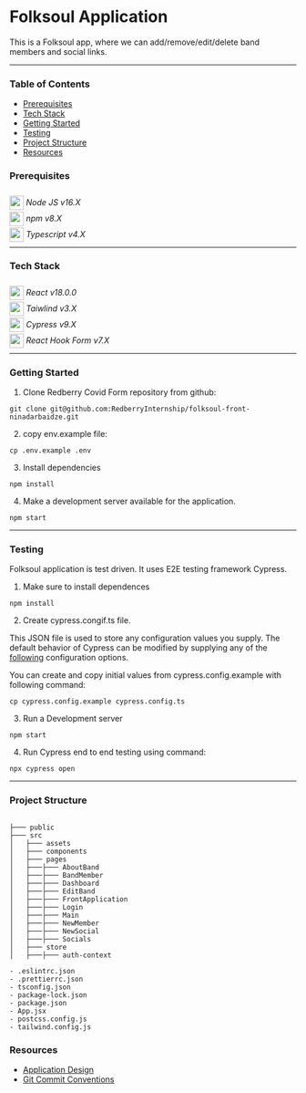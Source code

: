 # Folksoul Application

This is a Folksoul app, where we can add/remove/edit/delete band members and social links.

---



### Table of Contents
- [Prerequisites](#Prerequisites)  
- [Tech Stack](#tech-stack)
- [Getting Started](#getting-started)
- [Testing](#testing)
- [Project Structure](#project-structure)
- [Resources](#Resources)

### Prerequisites
<img src='https://upload.wikimedia.org/wikipedia/commons/thumb/d/d9/Node.js_logo.svg/1280px-Node.js_logo.svg.png' width="25" style="position: relative; top: 8px"/> *Node JS v16.X*  
<img src='https://upload.wikimedia.org/wikipedia/commons/thumb/d/db/Npm-logo.svg/540px-Npm-logo.svg.png' width="25" style="position: relative; top: 8px"/> *npm v8.X*  
<img src='https://upload.wikimedia.org/wikipedia/commons/thumb/4/4c/Typescript_logo_2020.svg/1024px-Typescript_logo_2020.svg.png' width="25" style="position: relative; top: 8px"/> *Typescript v4.X*

---


### Tech Stack
<img src='https://upload.wikimedia.org/wikipedia/commons/thumb/a/a7/React-icon.svg/2300px-React-icon.svg.png' width="25" style="position: relative; top: 8px"/> *React v18.0.0*  
<img src='https://upload.wikimedia.org/wikipedia/commons/thumb/d/d5/Tailwind_CSS_Logo.svg/2048px-Tailwind_CSS_Logo.svg.png' width="25" style="position: relative; top: 8px"/> *Taiwlind v3.X*  
<img src='https://i0.wp.com/blog.knoldus.com/wp-content/uploads/2022/03/cypress.png?fit=364%2C364&ssl=1' width="25" style="position: relative; top: 8px"/> *Cypress v9.X*  
<img src='https://pbs.twimg.com/profile_images/1373527896472489987/YjVZynHb_400x400.jpg' width="25" style="position: relative; top: 8px"/> *React Hook Form v7.X*  

---


### Getting Started
1. Clone Redberry Covid Form repository from github:

```
git clone git@github.com:RedberryInternship/folksoul-front-ninadarbaidze.git
```

2. copy env.example file:

```
cp .env.example .env
```


3. Install dependencies

```
npm install
```


4. Make a development server available for the application.

```
npm start
```

---

### Testing

Folksoul application is test driven. It uses E2E testing framework Cypress.

1. Make sure to install dependences

```
npm install
```

2. Create cypress.congif.ts file.

This JSON file is used to store any configuration values you supply. The default behavior of Cypress can be modified by supplying any of the [following](https://docs.cypress.io/guides/references/configuration#Global) configuration options.

You can create and copy initial values from cypress.config.example with following command:

```
cp cypress.config.example cypress.config.ts
```


3. Run a Development server

```
npm start
```

4. Run Cypress end to end testing using command:

```
npx cypress open
```

---

### Project Structure

```

├─── public
├─── src     
│   ├─── assets     
│   ├─── components    
│   ├─── pages 
│   ├───├─── AboutBand
│   ├───├─── BandMember
│   ├───├─── Dashboard
│   ├───├─── EditBand
│   ├───├─── FrontApplication
│   ├───├─── Login
│   ├───├─── Main
│   ├───├─── NewMember
│   ├───├─── NewSocial
│   ├───├─── Socials
│   ├─── store
│   ├───├─── auth-context

- .eslintrc.json   
- .prettierrc.json
- tsconfig.json     
- package-lock.json 
- package.json       
- App.jsx     
- postcss.config.js
- tailwind.config.js

```

### Resources
- [Application Design](https://www.figma.com/file/ferG8kznuy5s0hMhMZa2Hi/FolkSoul---Bootcamp?node-id=0%3A1)  
- [Git Commit Conventions](https://redberry.gitbook.io/resources/git-is-semantikuri-komitebi)


